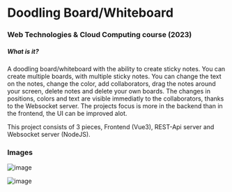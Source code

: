 # Doodling Board/Whiteboard
### Web Technologies & Cloud Computing course (2023)

##### What is it?
A doodling board/whiteboard with the ability to create sticky notes. You can create multiple boards, with multiple sticky notes. You can change the text on the notes, change the color, add collaborators, drag the notes around your screen, delete notes and delete your own boards. The changes in positions, colors and text are visible immediatly to the collaborators, thanks to the Websocket server. The projects focus is more in the backend than in the frontend, the UI can be improved alot.

This project consists of 3 pieces, Frontend (Vue3), REST-Api server and Websocket server (NodeJS).

### Images
![image](https://github.com/kahjotyyppi/wom-projekt/assets/4623879/85d7bf02-9595-461a-be9b-7a01280739d9)

![image](https://github.com/kahjotyyppi/wom-projekt/assets/4623879/da7ce8bf-7975-4da5-8e8b-9a02eaec427b)

